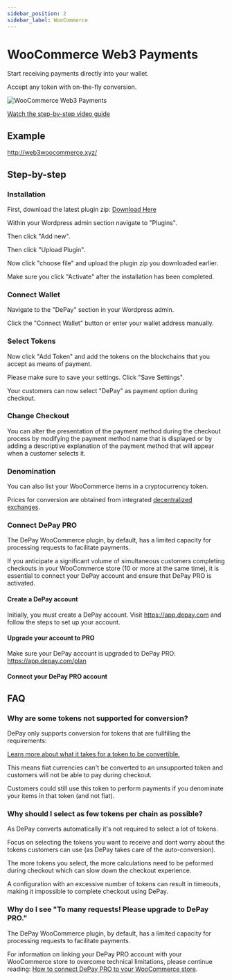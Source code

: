 ```yaml
---
sidebar_position: 2
sidebar_label: WooCommerce
---
```


# WooCommerce Web3 Payments

Start receiving payments directly into your wallet.

Accept any token with on-the-fly conversion.

![WooCommerce Web3 Payments](/img/plugins/WooCommerce-Web3-Payments.svg)

[<FontAwesomeIcon icon="fa-brands fa-youtube" /> Watch the step-by-step video guide](https://depay.com/how-to/accept-web3-cryptocurrency-payments-on-woocommerce-4tbR4B1bdmipZ5a2N1e8HJ)

## Example

http://web3woocommerce.xyz/

## Step-by-step

### Installation

First, download the latest plugin zip: [Download Here](https://github.com/DePayFi/web3-woocommerce-depay-payments/releases/latest/download/depay-woocommerce-payments.zip)

Within your Wordpress admin section navigate to "Plugins".

Then click "Add new".

Then click "Upload Plugin".

Now click "choose file" and upload the plugin zip you downloaded earlier.

Make sure you click "Activate" after the installation has been completed.

### Connect Wallet

Navigate to the "DePay" section in your Wordpress admin.

Click the "Connect Wallet" button or enter your wallet address manually.

### Select Tokens

Now click "Add Token" and add the tokens on the blockchains that you accept as means of payment.

Please make sure to save your settings. Click "Save Settings".

Your customers can now select "DePay" as payment option during checkout.

### Change Checkout

You can alter the presentation of the payment method during the checkout process by modifying the payment method name that is displayed or by adding a descriptive explanation of the payment method that will appear when a customer selects it.

### Denomination

You can also list your WooCommerce items in a cryptocurrency token.

Prices for conversion are obtained from integrated [decentralized exchanges](/docs/payments/supported/exchanges).

### Connect DePay PRO

The DePay WooCommerce plugin, by default, has a limited capacity for processing requests to facilitate payments.

If you anticipate a significant volume of simultaneous customers completing checkouts in your WooCommerce store (10 or more at the same time), it is essential to connect your DePay account and ensure that DePay PRO is activated.

#### Create a DePay account

Initially, you must create a DePay account. Visit https://app.depay.com and follow the steps to set up your account.

#### Upgrade your account to PRO

Make sure your DePay account is upgraded to DePay PRO: https://app.depay.com/plan

#### Connect your DePay PRO account



## FAQ

### Why are some tokens not supported for conversion?

DePay only supports conversion for tokens that are fullfilling the requirements:

[Learn more about what it takes for a token to be convertible.](/docs/payments/supported/tokens)

This means fiat currencies can't be converted to an unsupported token and customers will not be able to pay during checkout.

Customers could still use this token to perform payments if you denominate your items in that token (and not fiat).

### Why should I select as few tokens per chain as possible?

As DePay converts automatically it's not required to select a lot of tokens. 

Focus on selecting the tokens you want to receive and dont worry about the tokens customers can use (as DePay takes care of the auto-conversion).

The more tokens you select, the more calculations need to be peformed during checkout which can slow down the checkout experience.

A configuration with an excessive number of tokens can result in timeouts, making it impossible to complete checkout using DePay.

### Why do I see "To many requests! Please upgrade to DePay PRO."

The DePay WooCommerce plugin, by default, has a limited capacity for processing requests to facilitate payments.

For information on linking your DePay PRO account with your WooCommerce store to overcome technical limitations, please continue reading:
[How to connect DePay PRO to your WooCommerce store](/docs/payments/plugins/woocommerce#connect-depay-pro).


